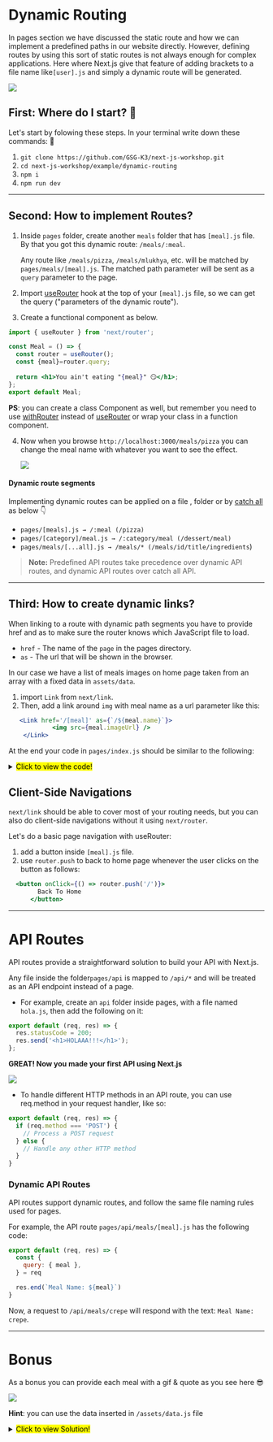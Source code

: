 
# Dynamic Routing

In pages section we have discussed the static route and how we can implement a predefined paths in our website directly. However, defining routes by using this sort of static routes is not always enough for complex applications. Here where Next.js give that feature of adding brackets to a file name like`[user].js` and simply a dynamic route will be generated.

![](https://media1.giphy.com/media/Ln2dAW9oycjgmTpjX9/giphy.gif?cid=ecf05e470180b01d9677c9e89f77dae4feb08e99f06c3d07&rid=giphy.gif)

##  First: Where do I start? 🤔

Let's start by folowing these steps. In your terminal write down these commands: :musical_keyboard: 
1. `git clone https://github.com/GSG-K3/next-js-workshop.git`
2. `cd next-js-workshop/example/dynamic-routing ` 
3. `npm i`
4. `npm run dev`

---
## Second: How to implement Routes?

1. Inside `pages` folder, create another `meals` folder that has `[meal].js` file. By that you got this dynamic route:  `/meals/:meal`.

    Any route like `/meals/pizza`, `/meals/mlukhya`, etc. will be matched by `pages/meals/[meal].js`. The matched path parameter will be sent as a `query` parameter to the page.

2. Import [useRouter](https://nextjs.org/docs/api-reference/next/router) hook at the top of your `[meal].js` file, so we can get the query ("parameters of the dynamic route").
3. Create a functional component as below.


```jsx
import { useRouter } from 'next/router';

const Meal = () => {
  const router = useRouter();
  const {meal}=router.query;
  
  return <h1>You ain't eating "{meal}" 😏</h1>;
};
export default Meal;
```

**PS**: you can create a class Component as well, but remember you need to use [withRouter](https://nextjs.org/docs/api-reference/next/router#router-object) instead of [useRouter](https://nextjs.org/docs/api-reference/next/router) or wrap your class in a function component. 

4. Now when you browse `http://localhost:3000/meals/pizza` you can change the meal name with whatever you want to see the effect.

   ![](https://media1.giphy.com/media/LM3SWzSrvkol8ipW3w/giphy.gif)


#### Dynamic route segments
Implementing dynamic routes can be applied on a file , folder or by [catch all](https://nextjs.org/docs/routing/dynamic-routes#catch-all-routes) as below :point_down:
- `pages/[meals].js → /:meal (/pizza)`
- `pages/[category]/meal.js → /:category/meal (/dessert/meal)`
- `pages/meals/[...all].js → /meals/* (/meals/id/title/ingredients`)

> **Note:** Predefined API routes take precedence over dynamic API routes, and dynamic API routes over catch all API.

---
## Third: How to create dynamic links?

When linking to a route with dynamic path segments you have to provide href and as to make sure the router knows which JavaScript file to load.

- `href` - The name of the `page` in the pages directory.
- `as` - The url that will be shown in the browser.

In our case we have a list of meals images on home page taken from an array with a fixed data in `assets/data`.

1. import `Link` from `next/link`.
2. Then, add a link around `img` with meal name as a url parameter like this:

``` jsx
   <Link href='/[meal]' as={`/${meal.name}`}>
            <img src={meal.imageUrl} />
    </Link>
```
At the end your code in `pages/index.js` should be similar to the following:

<details>
  <summary ><mark>  Click to view the code!</mark></summary>


```jsx
import data from '../assets/data';
import Link from 'next/link';

export default function Home() {
  return (
    <div
      style={{
        display: 'flex',
        flexWrap: 'wrap',
        justifyContent: 'space-around',
      }}
    >
      {data.map((meal) => (
        <div key={meal.id}>
          <Link href='/[meal]' as={`/${meal.name}`}>
            <img src={meal.imageUrl} />
          </Link>
        </div>
      ))}
    </div>
  );
}


```
</details>

## Client-Side Navigations
`next/link` should be able to cover most of your routing needs, but you can also do client-side navigations without it using `next/router`.

Let's do a basic page navigation with useRouter:
1. add a button inside `[meal].js` file.
2. use `router.push` to back to home page whenever the user clicks on the button as follows:

```jsx
  <button onClick={() => router.push('/')}>
        Back To Home
      </button>
```

---
# API Routes 

API routes provide a straightforward solution to build your API with Next.js.

Any file inside the folder`pages/api` is mapped to `/api/*` and will be treated as an API endpoint instead of a page.
- For example, create an `api` folder inside pages, with a file named `hola.js`, then add the following on it:

```javascript
export default (req, res) => {
  res.statusCode = 200;
  res.send('<h1>HOLAAA!!!</h1>');
};

```
**GREAT! Now you made your first API using Next.js**

![](https://media1.tenor.com/images/d56d60bcc0df5e2e9f0828a28577ed8e/tenor.gif?itemid=12345145)
- To handle different HTTP methods in an API route, you can use req.method in your request handler, like so:
```javascript
export default (req, res) => {
  if (req.method === 'POST') {
    // Process a POST request
  } else {
    // Handle any other HTTP method
  }
}
```

### Dynamic API Routes
API routes support dynamic routes, and follow the same file naming rules used for pages.

For example, the API route `pages/api/meals/[meal].js` has the following code:
```javascript
export default (req, res) => {
  const {
    query: { meal },
  } = req

  res.end(`Meal Name: ${meal}`)
}
```
Now, a request to `/api/meals/crepe` will respond with the text: `Meal Name: crepe`.

---
# Bonus

As a bonus you can provide each meal with a gif & quote as you see here :sunglasses: 


![](https://media0.giphy.com/media/d8cjCw4bXGOKCQlJrg/giphy.gif)

 **Hint**: you can use the data inserted in `/assets/data.js` file
<details>
  <summary><mark>Click to view Solution!</mark></summary>

```jsx
import { useRouter } from 'next/router';
import data from '../assets/data';

const Meal = () => {
  const router = useRouter();
  // check if the meal from Query exists in data file
  const result = data.filter((meal) => router.query.meal === meal.name);
  return (
    <div
      style={{
        textAlign: 'center',
      }}
    >
      {result.length ? (
        <div>
          <img src={result[0].gif} />
          <h2>"{result[0].quote}"</h2>
        </div>
      ) : (
        <div>
          <h2>{router.query.meal}</h2>
          <img src='https://media1.tenor.com/images/923340f1c1385970b953ad2a88be83fb/tenor.gif?itemid=9361819' />
        </div>
      )}

      <button onClick={() => router.push('/')}>
        Back To Home
      </button>
    </div>
  );
};

export default Meal;

```
</details>
